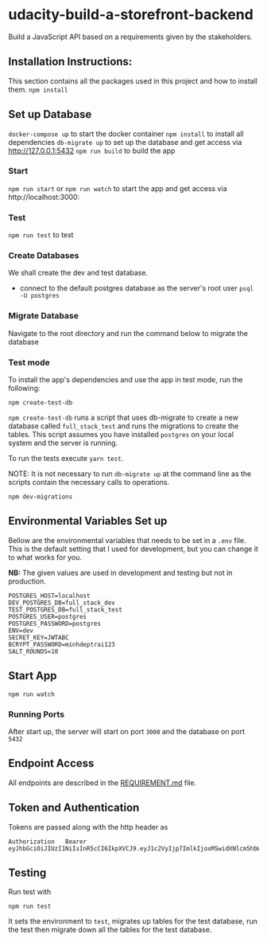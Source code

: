 # udacity-build-a-storefront-backend

Build a JavaScript API based on a requirements given by the stakeholders.

## Installation Instructions:

This section contains all the packages used in this project and how to install them.
`npm install`


## Set up Database

`docker-compose up` to start the docker container
`npm install` to install all dependencies
`db-migrate up` to set up the database and get access via http://127.0.0.1:5432
`npm run build` to build the app

### Start

`npm run start` or `npm run watch` to start the app and get access via http://localhost:3000:

### Test
`npm run test` to test

### Create Databases

We shall create the dev and test database.

- connect to the default postgres database as the server's root user `psql -U postgres`

### Migrate Database

Navigate to the root directory and run the command below to migrate the database
### Test mode
To install the app's dependencies and use the app in test mode, run the following:

`npm create-test-db`

`npm create-test-db` runs a script that uses db-migrate to create a new database called `full_stack_test` and runs the migrations to create the tables. This script assumes you have installed `postgres` on your local system and the server is running.

To run the tests execute `yarn test`.

NOTE: It is not necessary to run `db-migrate up` at the command line as the scripts contain the necessary calls to operations. 

`npm dev-migrations`

## Environmental Variables Set up

Bellow are the environmental variables that needs to be set in a `.env` file. This is the default setting that I used for development, but you can change it to what works for you.

**NB:** The given values are used in development and testing but not in production.

```
POSTGRES_HOST=localhost
DEV_POSTGRES_DB=full_stack_dev
TEST_POSTGRES_DB=full_stack_test
POSTGRES_USER=postgres
POSTGRES_PASSWORD=postgres
ENV=dev
SECRET_KEY=JWTABC
BCRYPT_PASSWORD=minhdeptrai123   
SALT_ROUNDS=10

```

## Start App

`npm run watch` 

### Running Ports

After start up, the server will start on port `3000` and the database on port `5432`

## Endpoint Access

All endpoints are described in the [REQUIREMENT.md](REQUIREMENTS.md) file.

## Token and Authentication

Tokens are passed along with the http header as

```
Authorization   Bearer eyJhbGciOiJIUzI1NiIsInR5cCI6IkpXVCJ9.eyJ1c2VyIjp7ImlkIjoxMSwidXNlcm5hbWUiOiJBQk5WIiwiZmlyc3RuYW1lIjoiQiIsImxhc3RuYW1lIjoiTmd1eWVuIFZhbiIsInBhc3N3b3JkX2RpZ2VzdCI6IiQyYiQxMCRVRUZodExFNTNZQTc3UHBVNHczQzB1dW1VR1M4SjJuc1MzTjQvdFJSd3UwMWlYd3IycWl4bSJ9LCJpYXQiOjE2ODkxNTQ2OTF9.VOi3RLqeOoYLMbq56NbxdPHSRh3YuASsO7fFAeJ1LhM
```

## Testing

Run test with

`npm run test`

It sets the environment to `test`, migrates up tables for the test database, run the test then migrate down all the tables for the test database.
